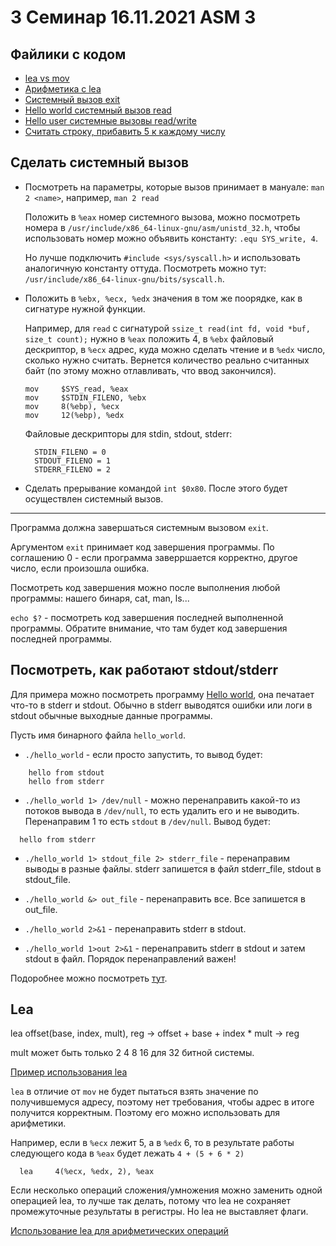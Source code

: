 # 3 Семинар 16.11.2021 ASM 3

## Файлики с кодом
* [lea vs mov](lea.S)
* [Арифметика с lea](lea_operations.S)
* [Системный вызов exit](syscall.S)
* [Hello world системный вызов read](hello_world.S)
* [Hello user системные вызовы read/write](syscall_read.S)
* [Считать строку, прибавить 5 к каждому числу](add.S)


## Сделать системный вызов

* Посмотреть на параметры, которые вызов принимает в мануале: `man 2 <name>`, например, `man 2 read`

  Положить в `%eax` номер системного вызова, можно посмотреть номера в `/usr/include/x86_64-linux-gnu/asm/unistd_32.h`, чтобы использовать номер можно объявить константу: `.equ SYS_write, 4`. 

  Но лучше подключить `#include <sys/syscall.h>` и использовать аналогичную константу оттуда. Посмотреть можно тут: `/usr/include/x86_64-linux-gnu/bits/syscall.h`.

* Положить в `%ebx, %ecx, %edx` значения в том же поорядке, как в сигнатуре нужной функции.
  
  Например, для `read`  с сигнатурой `ssize_t read(int fd, void *buf, size_t count);` нужно в `%eax` положить 4, в `%ebx` файловый дескриптор, в `%ecx` адрес, куда можно сделать чтение и в `%edx` число, сколько нужно считать. Вернется количество реально считанных байт (по этому можно отлавливать, что ввод закончился).

    ```
    mov     $SYS_read, %eax
    mov     $STDIN_FILENO, %ebx
    mov     8(%ebp), %ecx
    mov     12(%ebp), %edx
    ```
    
    Файловые дескрипторы для stdin, stdout, stderr:
    
    ```
      STDIN_FILENO = 0
      STDOUT_FILENO = 1
      STDERR_FILENO = 2
    ```
    
* Сделать прерывание командой `int $0x80`. После этого будет осуществлен системный вызов.

----------
Программа должна завершаться системным вызовом `exit`.

Аргументом `exit` принимает код завершения программы. По соглашению 0 - если программа заверршается корректно, другое число, если произошла ошибка.

Посмотреть код завершения можно после выполнения любой программы: нашего бинаря, cat, man, ls...

`echo $?` - посмотреть код завершения последней выполненной программы. Обратите внимание, что там будет код завершения последней программы.

## Посмотреть, как работают stdout/stderr

Для примера можно посмотреть программу [Hello world](hello_world.S), она печатает что-то в stderr и stdout. Обычно в stderr выводятся ошибки или логи в stdout обычные выходные данные программы.

Пусть имя бинарного файла `hello_world`.

* `./hello_world` - если просто запустить, то вывод будет:
```
    hello from stdout
    hello from stderr
```

* `./hello_world 1> /dev/null` - можно перенаправить какой-то из потоков вывода в `/dev/null`, то есть удалить его и не выводить. Перенаправим 1 то есть `stdout` в `/dev/null`. Вывод будет:

```
  hello from stderr
```

* `./hello_world 1> stdout_file 2> stderr_file` - перенаправим выводы в разные файлы. stderr запишется в файл stderr_file, stdout в stdout_file.

* `./hello_world &> out_file` - перенаправить все. Все запишется в out_file.

* `./hello_world 2>&1` - перенаправить stderr в stdout. 
* `./hello_world 1>out 2>&1` - перенаправить stderr в stdout и затем stdout в файл. Порядок перенаправлений важен!

Подоробнее можно посмотреть [тут](https://catonmat.net/bash-one-liners-explained-part-three).

## Lea

lea offset(base, index, mult), reg -> offset + base + index * mult -> reg

mult может быть только 2 4 8 16 для 32 битной системы.

[Пример использования lea](lea.S)

`lea` в отличие от `mov` не будет пытаться взять значение по получившемуся адресу, поэтому нет требования, чтобы адрес в итоге получится корректным. Поэтому его можно использовать для арифметики.

Например, если в `%ecx` лежит 5, а в `%edx` 6, то в результате работы следующего кода в `%eax` будет лежать `4 + (5 + 6 * 2)`
```
  lea     4(%ecx, %edx, 2), %eax
```

Если несколько операций сложения/умножения можно заменить одной операцией lea, то лучше так делать, потому что lea не сохраняет промежуточные результаты в регистры. Но lea не выставляет флаги.

[Использование lea для арифметических операций](lea_operations.S)
